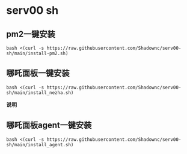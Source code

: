 # serv00 sh

## pm2一键安装
```
bash <(curl -s https://raw.githubusercontent.com/Shadownc/serv00-sh/main/install-pm2.sh)
```
## 哪吒面板一键安装
```
bash <(curl -s https://raw.githubusercontent.com/Shadownc/serv00-sh/main/install_nezha.sh)
```
**说明**

## 哪吒面板agent一键安装
```
bash <(curl -s https://raw.githubusercontent.com/Shadownc/serv00-sh/main/install_agent.sh)
```
